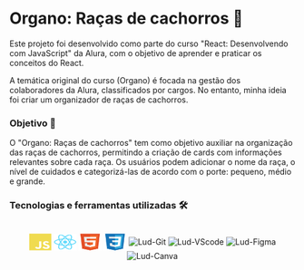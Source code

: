 # Organo: Raças de cachorros 🐾

Este projeto foi desenvolvido como parte do curso "React: Desenvolvendo com JavaScript" da Alura, com o objetivo de aprender e praticar os conceitos do React.

A temática original do curso (Organo) é focada na gestão dos colaboradores da Alura, classificados por cargos. No entanto, minha ideia foi criar um organizador de raças de cachorros. 

### Objetivo 🎯
O "Organo: Raças de cachorros" tem como objetivo auxiliar na organização das raças de cachorros, permitindo a criação de cards com informações relevantes sobre cada raça. Os usuários podem adicionar o nome da raça, o nível de cuidados e categorizá-las de acordo com o porte: pequeno, médio e grande.

### Tecnologias e ferramentas utilizadas 🛠️
<div style="display: inline_block" align="center"><br>
  <img align="center" alt="Lud-Js" height="30" width="40" src="https://raw.githubusercontent.com/devicons/devicon/master/icons/javascript/javascript-plain.svg">
  <img align="center" alt="Lud-React" height="30" width="40" src="https://raw.githubusercontent.com/devicons/devicon/master/icons/react/react-original.svg">
  <img align="center" alt="Lud-HTML" height="30" width="40" src="https://raw.githubusercontent.com/devicons/devicon/master/icons/html5/html5-original.svg">
  <img align="center" alt="Lud-CSS" height="30" width="40" src="https://raw.githubusercontent.com/devicons/devicon/master/icons/css3/css3-original.svg">
  <img align="center" alt="Lud-Git" height="30" width="40" src="https://cdn.jsdelivr.net/gh/devicons/devicon/icons/git/git-original.svg" />
  <img align="center" alt="Lud-VScode" height="30" width="40" src="https://cdn.jsdelivr.net/gh/devicons/devicon/icons/vscode/vscode-original.svg" />
  <img align="center" alt="Lud-Figma" height="30" width="40" src="https://cdn.jsdelivr.net/gh/devicons/devicon/icons/figma/figma-original.svg" />
  <img align="center" alt="Lud-Canva" height="30" width="40" src="https://cdn.jsdelivr.net/gh/devicons/devicon/icons/canva/canva-original.svg" />
</div>
